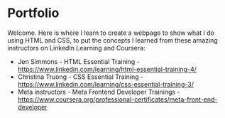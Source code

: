 # Portfolio

Welcome. Here is where I learn to create a webpage to show what I do using HTML and CSS, to put the concepts I learned from these amazing instructors on LinkedIn Learning and Coursera:<br />

- Jen Simmons - HTML Essential Training - https://www.linkedin.com/learning/html-essential-training-4/<br />
- Christina Truong - CSS Essential Training - https://www.linkedin.com/learning/css-essential-training-3/
- Meta instructors - Meta Frontend Developer Trainings - https://www.coursera.org/professional-certificates/meta-front-end-developer
